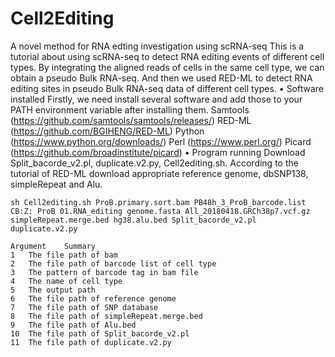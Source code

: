 # Cell2Editing
A novel method for RNA edting investigation using scRNA-seq
	This is a tutorial about using scRNA-seq to detect RNA editing events of different cell types. By integrating the aligned reads of cells in the same cell type, we can obtain a pseudo Bulk RNA-seq. And then we used RED-ML to detect RNA editing sites in pseudo Bulk RNA-seq data of different cell types.
	• Software installed
	Firstly, we need install several software and add those to your PATH environment variable after installing them.
	Samtools (https://github.com/samtools/samtools/releases/)
	RED-ML (https://github.com/BGIHENG/RED-ML)
	Python (https://www.python.org/downloads/)
	Perl (https://www.perl.org/)
	Picard (https://github.com/broadinstitute/picard)
	• Program running
	Download Split_bacorde_v2.pl, duplicate.v2.py, Cell2editing.sh.
	According to the tutorial of RED-ML download appropriate reference genome, dbSNP138,  simpleRepeat and Alu.
	
	sh Cell2editing.sh ProB.primary.sort.bam PB48h_3_ProB_barcode.list CB:Z: ProB 01.RNA_editing genome.fasta All_20180418.GRCh38p7.vcf.gz simpleRepeat.merge.bed hg38.alu.bed Split_bacorde_v2.pl duplicate.v2.py
	
	Argument	Summary
	1	The file path of bam
	2	The file path of barcode list of cell type
	3	The pattern of barcode tag in bam file
	4	The name of cell type
	5	The output path
	6	The file path of reference genome
	7	The file path of SNP database
	8	The file path of simpleRepeat.merge.bed
	9	The file path of Alu.bed
	10	The file path of Split_bacorde_v2.pl
	11	The file path of duplicate.v2.py

